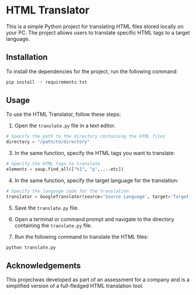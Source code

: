 

# HTML Translator

This is a simple Python project for translating HTML files stored locally on your PC. The project allows users to translate specific HTML tags to a target language.

## Installation

To install the dependencies for the project, run the following command:

```sh
pip install -r requirements.txt
```

## Usage

To use the HTML Translator, follow these steps:

1. Open the `translate.py` file in a text editor.


```python
# Specify the path to the directory containing the HTML files
directory = "/path/to/directory"
```

3. In the same function, specify the HTML tags you want to translate:

```python
# Specify the HTML tags to translate
elements = soup.find_all(["h1", "p",....etc])
```

4. In the same function, specify the target language for the translation:

```python
# Specify the language code for the translation
translator = GoogleTranslator(source='Source Language', target='Target Language')
```

5. Save the `translate.py` file.

6. Open a terminal or command prompt and navigate to the directory containing the `translate.py` file.

7. Run the following command to translate the HTML files:

```sh
python translate.py
```


## Acknowledgements

This projectwas developed as part of an assessment for a company and is a simplified version of a full-fledged HTML translation tool.
